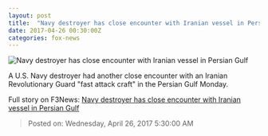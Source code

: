 ```yaml
---
layout: post
title:  "Navy destroyer has close encounter with Iranian vessel in Persian Gulf"
date: 2017-04-26 00:30:00Z
categories: fox-news
---
```


![Navy destroyer has close encounter with Iranian vessel in Persian Gulf](http://www.foxnews.com/content/dam/fox-news/logo/og-fn-foxnews.jpg)

A U.S. Navy destroyer had another close encounter with an Iranian Revolutionary Guard "fast attack craft" in the Persian Gulf Monday.


Full story on F3News: [Navy destroyer has close encounter with Iranian vessel in Persian Gulf](http://www.f3nws.com/n/hkCUAJ)

> Posted on: Wednesday, April 26, 2017 5:30:00 AM
